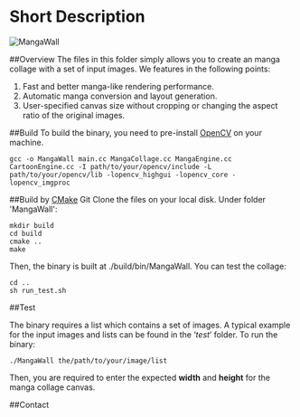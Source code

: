 # Short Description

![MangaWall](https://github.com/zippon/MangaWall/wiki/images/us_manga.jpg)

##Overview
The files in this folder simply allows you to create an manga collage with a set of input images. We features in the following points:

1. Fast and better manga-like rendering performance.
2. Automatic manga conversion and layout generation.
3. User-specified canvas size without cropping or changing the aspect ratio of the original images.

##Build
To build the binary, you need to pre-install [OpenCV](http://opencv.org/) on your machine.

    gcc -o MangaWall main.cc MangaCollage.cc MangaEngine.cc CartoonEngine.cc -I path/to/your/opencv/include -L path/to/your/opencv/lib -lopencv_highgui -lopencv_core -lopencv_imgproc

##Build by [CMake](http://www.cmake.org/)
Git Clone the files on your local disk. Under folder 'MangaWall':

    mkdir build
    cd build
    cmake ..
    make
Then, the binary is built at ./build/bin/MangaWall. You can test the collage:

    cd ..
    sh run_test.sh
##Test

The binary requires a list which contains a set of images. A typical example for the input images and lists can be found in the ‘*test*’ folder. To run the binary:

`./MangaWall the/path/to/your/image/list`

Then, you are required to enter the expected **width** and **height** for the manga collage canvas.

##Contact

